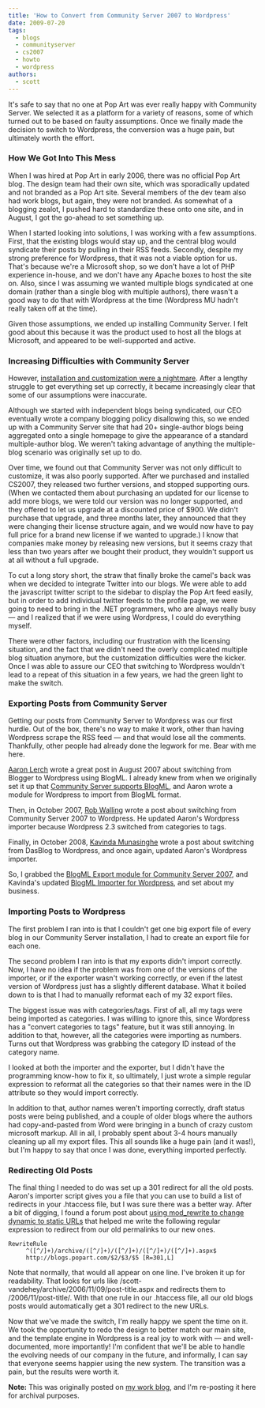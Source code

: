 ```yaml
---
title: 'How to Convert from Community Server 2007 to Wordpress'
date: 2009-07-20
tags:
  - blogs
  - communityserver
  - cs2007
  - howto
  - wordpress
authors:
  - scott
---
```


It's safe to say that no one at Pop Art was ever really happy with Community Server. We selected it as a platform for a variety of reasons, some of which turned out to be based on faulty assumptions. Once we finally made the decision to switch to Wordpress, the conversion was a huge pain, but ultimately worth the effort.

### How We Got Into This Mess

When I was hired at Pop Art in early 2006, there was no official Pop Art blog. The design team had their own site, which was sporadically updated and not branded as a Pop Art site. Several members of the dev team also had work blogs, but again, they were not branded. As somewhat of a blogging zealot, I pushed hard to standardize these onto one site, and in August, I got the go-ahead to set something up.

When I started looking into solutions, I was working with a few assumptions. First, that the existing blogs would stay up, and the central blog would syndicate their posts by pulling in their RSS feeds. Secondly, despite my strong preference for Wordpress, that it was not a viable option for us. That's because we're a Microsoft shop, so we don't have a lot of PHP experience in-house, and we don't have any Apache boxes to host the site on. Also, since I was assuming we wanted multiple blogs syndicated at one domain (rather than a single blog with multiple authors), there wasn't a good way to do that with Wordpress at the time (Wordpress MU hadn't really taken off at the time).

Given those assumptions, we ended up installing Community Server. I felt good about this because it was the product used to host all the blogs at Microsoft, and appeared to be well-supported and active.

### Increasing Difficulties with Community Server

However, [installation and customization were a nightmare](/blog/2007/skinning-community-server-2007/). After a lengthy struggle to get everything set up correctly, it became increasingly clear that some of our assumptions were inaccurate.

Although we started with independent blogs being syndicated, our CEO eventually wrote a company blogging policy disallowing this, so we ended up with a Community Server site that had 20+ single-author blogs being aggregated onto a single homepage to give the appearance of a standard multiple-author blog. We weren't taking advantage of anything the multiple-blog scenario was originally set up to do.

Over time, we found out that Community Server was not only difficult to customize, it was also poorly supported. After we purchased and installed CS2007, they released two further versions, and stopped supporting ours. (When we contacted them about purchasing an updated for our license to add more blogs, we were told our version was no longer supported, and they offered to let us upgrade at a discounted price of $900. We didn't purchase that upgrade, and three months later, they announced that they were changing their license structure again, and we would now have to pay full price for a brand new license if we wanted to upgrade.) I know that companies make money by releasing new versions, but it seems crazy that less than two years after we bought their product, they wouldn't support us at all without a full upgrade.

To cut a long story short, the straw that finally broke the camel's back was when we decided to integrate Twitter into our blogs. We were able to add the javascript twitter script to the sidebar to display the Pop Art feed easily, but in order to add individual twitter feeds to the profile page, we were going to need to bring in the .NET programmers, who are always really busy — and I realized that if we were using Wordpress, I could do everything myself.

There were other factors, including our frustration with the licensing situation, and the fact that we didn't need the overly complicated multiple blog situation anymore, but the customization difficulties were the kicker. Once I was able to assure our CEO that switching to Wordpress wouldn't lead to a repeat of this situation in a few years, we had the green light to make the switch.

### Exporting Posts from Community Server

Getting our posts from Community Server to Wordpress was our first hurdle. Out of the box, there's no way to make it work, other than having Wordpress scrape the RSS feed — and that would lose all the comments. Thankfully, other people had already done the legwork for me. Bear with me here.

[Aaron Lerch](http://www.aaronlerch.com/blog/2007/08/23/breaking-up-moving-blog-engines/) wrote a great post in August 2007 about switching from Blogger to Wordpress using BlogML. I already knew from when we originally set it up that [Community Server supports BlogML](http://blogs.popart.com/2006/08/community-server-is-grrrreat/), and Aaron wrote a module for Wordpress to import from BlogML format.

Then, in October 2007, [Rob Walling](http://www.softwarebyrob.com/2007/10/05/a-tale-of-moving-blog-engines-community-server-to-wordpress/) wrote a post about switching from Community Server 2007 to Wordpress. He updated Aaron's Wordpress importer because Wordpress 2.3 switched from categories to tags.

Finally, in October 2008, [Kavinda Munasinghe](http://www.kavinda.net/2008/10/23/migrating-from-dasblog-to-wordpress.html) wrote a post about switching from DasBlog to Wordpress, and once again, updated Aaron's Wordpress importer.

So, I grabbed the [BlogML Export module for Community Server 2007](http://nayyeri.net/blog/community-server-2007-blogml-converter/), and Kavinda's updated [BlogML Importer for Wordpress](http://www.kavinda.net/2008/10/23/migrating-from-dasblog-to-wordpress.html), and set about my business.

### Importing Posts to Wordpress

The first problem I ran into is that I couldn't get one big export file of every blog in our Community Server installation, I had to create an export file for each one.

The second problem I ran into is that my exports didn't import correctly. Now, I have no idea if the problem was from one of the versions of the importer, or if the exporter wasn't working correctly, or even if the latest version of Wordpress just has a slightly different database. What it boiled down to is that I had to manually reformat each of my 32 export files.

The biggest issue was with categories/tags. First of all, all my tags were being imported as categories. I was willing to ignore this, since Wordpress has a "convert categories to tags" feature, but it was still annoying. In addition to that, however, all the categories were importing as numbers. Turns out that Wordpress was grabbing the category ID instead of the category name.

I looked at both the importer and the exporter, but I didn't have the programming know-how to fix it, so ultimately, I just wrote a simple regular expression to reformat all the categories so that their names were in the ID attribute so they would import correctly.

In addition to that, author names weren't importing correctly, draft status posts were being published, and a couple of older blogs where the authors had copy-and-pasted from Word were bringing in a bunch of crazy custom microsoft markup. All in all, I probably spent about 3-4 hours manually cleaning up all my export files. This all sounds like a huge pain (and it was!), but I'm happy to say that once I was done, everything imported perfectly.

### Redirecting Old Posts

The final thing I needed to do was set up a 301 redirect for all the old posts. Aaron's importer script gives you a file that you can use to build a list of redirects in your .htaccess file, but I was sure there was a better way. After a bit of digging, I found a forum post about [using mod_rewrite to change dynamic to static URLs](http://www.webmasterworld.com/forum92/6079.htm) that helped me write the following regular expression to redirect from our old permalinks to our new ones.

```
RewriteRule
     ^([^/]+)/archive/([^/]+)/([^/]+)/([^/]+)/([^/]+).aspx$
     http://blogs.popart.com/$2/$3/$5 [R=301,L]
```

Note that normally, that would all appear on one line. I've broken it up for readability. That looks for urls like /scott-vandehey/archive/2006/11/09/post-title.aspx and redirects them to /2006/11/post-title/. With that one rule in our .htaccess file, all our old blogs posts would automatically get a 301 redirect to the new URLs.

Now that we've made the switch, I'm really happy we spent the time on it. We took the opportunity to redo the design to better match our main site, and the template engine in Wordpress is a real joy to work with — and well-documented, more importantly! I'm confident that we'll be able to handle the evolving needs of our company in the future, and informally, I can say that everyone seems happier using the new system. The transition was a pain, but the results were worth it.

**Note:** This was originally posted on [my work blog](http://blogs.popart.com/author/scottvandehey/), and I'm re-posting it here for archival purposes.
